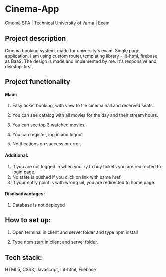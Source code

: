 # Cinema-App
Cinema SPA | Technical University of Varna | Exam

## Project description

  Cinema booking system, made for university's exam.
Single page application.
I am using custom router, templating library - lit-html, firebase as BaaS.
The design is made and implemented by me. It's responsive and dekstop-first.

## Project functionality
 
  ####  Main: 
   1. Easy ticket booking, with view to the cinema hall and reserved seats.

   2. You can see catalog with all movies for the day and their stream hours.

   3. You can see top 3 watched movies.

   4. You can register, log in and logout.
   
   5. Notifications on success or error.

  ####  Additional: 
   1. If you are not logged in when you try to buy tickets you are redirected to login page.
   2. No state is pushed if you click on link with same href.
   3. If your entry point is with wrong url, you are redirected to home page.

  ####  Disdisadvantages:
   1. Database is not deployed
 
## How to set up:
1. Open terminal in client and server folder and type npm install

2. Type npm start in client and server folder.

## Tech stack:
HTML5, CSS3, Javascript, Lit-html, Firebase

